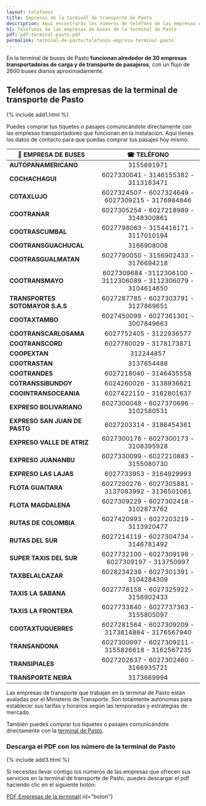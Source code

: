 ```yaml
---
layout: telefonos
title: Empresas de la terminal de transporte de Pasto
description: Aquí encontrarás los números de teléfono de las empresas de la Terminal de Transporte de Pasto. Obtén información rápida y fácil. Descarga la lista gratis!
h1: Télefonos de las empresas de buses de la terminal de Pasto
pdf: pdf-terminal-pasto.pdf
permalink: terminal-de-pasto/telefonos-empresa-terminal-pasto
---
```

En la terminal de buses de Pasto **funcionan alrededor de 30 empresas transportadoras de carga y de transporte de pasajeros**, con un flujo de 2600 buses diarios aproximadamente.

## Teléfonos de las empresas de la terminal de transporte de Pasto

{% include add1.html %}

Puedes comprar tus tiquetes o pasajes comunicándote directamente con las empresas transportadores que funcionan en la instalación. Aquí tienes los datos de contacto para que puedas comprar tus pasajes hoy mismo.

| 🚌 EMPRESA DE BUSES | ☎ TELÉFONO |
| --- | :---: |
| **AUTOPANAMERICANO** | 3155691971 |
| **COCHACHAGUI** | 6027330041 - 3146155382 - 3113183471 |
| **COTAXLUJO** | 6027324507 - 6027324649 - 6027309215 - 3176984846 |
| **COOTRANAR** | 6027305254 - 6027218989 - 3148300861 |
| **COOTRASCUMBAL** | 6027798063 - 3154416171 - 3117010194 |
| **COOTRANSGUACHUCAL** | 3166908008 |
| **COOTRASGUALMATAN** | 6027790050 - 3156902433 - 3176694218 |
| **COOTRANSMAYO** | 6027309684 -3112306100 - 3112306089 - 3112306079 - 3104614650 |
| **TRANSPORTES SOTOMAYOR S.A.S** | 6027287785 - 6027303791 - 3127869651 |
| **COOTAXTAMBO** | 6027450099 - 6027361301 - 3007849663 |
| **COOTRANSCARLOSAMA** | 6027752405 - 3122936577 |
| **COOTRANSCORD** | 6027780029 - 3178173871 |
| **COOPEXTAN** | 312244857 |
| **COOTRASTAN** | 3137654488 |
| **COOTRANDES** | 6027218040 - 3146435558 |
| **COTRANSSIBUNDOY** | 6024260026 - 3138936621 |
| **COOINTRANSOCEANIA** | 6027422110 - 3162801637 |
| **EXPRESO BOLIVARIANO** | 6027300048 - 6027370696 - 3102580531 |
| **EXPRESO SAN JUAN DE PASTO** | 6027203314 - 3186454361 |
| **EXPRESO VALLE DE ATRIZ** | 6027300178 - 6027300173 - 3108395928 |
| **EXPRESO JUANANBU** | 6027330099 -  6027210883 - 3155080730 |
| **EXPRESO LAS LAJAS** | 6027733953 - 3164929993 |
| **FLOTA GUAITARA** | 6027200276 - 6027305881 - 3137083992 - 3136501061 |
| **FLOTA MAGDALENA** | 6027309229 - 6027302418 - 3102873762 |
| **RUTAS DE COLOMBIA** | 6027420993 - 6027203219 - 3113920477 |
| **RUTAS DEL SUR** | 6027214119 - 6027304734 - 3146781492 |
| **SUPER TAXIS DEL SUR** | 6027732100 - 6027309198 - 6027309197 - 313750997 |
| **TAXBELALCAZAR** | 6028234239 - 6027301391 - 3104284309 |
| **TAXIS LA SABANA** | 6027778158 - 6027325922 - 3156902433 |
| **TAXIS LA FRONTERA** | 6027733840 - 6027737363 - 3155805097 |
| **COOTAXTUQUERRES** | 6027281564 - 6027309209 - 3173814884 - 3176567940 |
| **TRANSANDONA** | 6027300997 - 6027309211 - 3155826618 - 3162567235 |
| **TRANSIPIALES** | 6027202637 - 6027302460 - 3166935721 |
| **TRANSPORTE NEIRA** | 3173669994 |

Las empresas de transporte que trabajan en la terminal de Pasto están avaladas por el Ministerio de Transporte. Son totalmente autónomas para establecer sus tarifas y horarios según las temporadas y estrategias de mercado.

También puedes comprar tus tiquetes o pasajes comunicándote directamente con la [terminal de Pasto]({{'terminal-de-Pasto'|relative_url}} "Terminal de Pasto").

### Descarga el PDF con los número de la terminal de Pasto

{% include add3.html %}

Si necesitas llevar contigo los números de las empresas que ofrecen sus servicios en la terminal de transporte de Pasto, puedes descargar el pdf haciendo clic en el siguiente botón:

[PDF Empresas de la terminal]({{'assets/pdf-terminal-pasto.pdf'|relative_url}}){:id="boton"}
